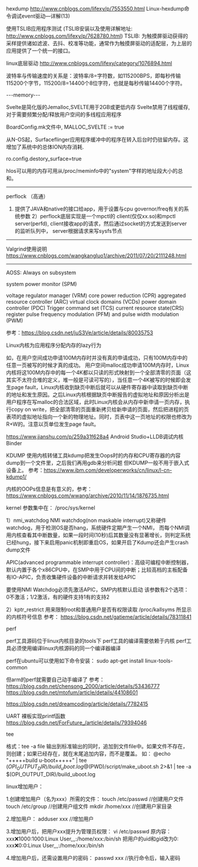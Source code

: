 hexdump
http://www.cnblogs.com/lifexy/p/7553550.html  Linux-hexdump命令调试event驱动—详解(13)

使用TSLIB应用程序测试
(TSLIB安装以及使用详解地址: http://www.cnblogs.com/lifexy/p/7628780.html)
TSLIB: 为触摸屏驱动获得的采样提供诸如滤波、去抖、校准等功能，通常作为触摸屏驱动的适配层，为上层的应用提供了一个统一的接口。

linux底层驱动
http://www.cnblogs.com/lifexy/category/1076894.html



波特率与传输速度的关系是：波特率/8=字符数，如115200BPS，即每秒传输115200个字节，115200/8=14400个8位字符，也就是每秒传输14400个字符。


---memory---

Svelte是简化版的Jemalloc,SVELTE用于2GB或更低内存
Svelte禁用了线程缓存,对于需要频繁分配/释放用户空间的多线程应用程序

BoardConfig.mk文件中,
MALLOC_SVELTE := true


从N-OS起，Surfaceflinger应用程序缓冲中的程序在转入后台时仍驻留内存。这增加了系统中的总体ION内存消耗.

ro.config.destory_surface=true

hlos可以用的内存可用从/proc/meminfo中的"system"字样的地址段大小的总和。


-----------
perflock （高通）
1) 提供了JAVA和native的接口给app，用于设置与cpu governor/freq有关的系统参数
2）perflock底层实现是一个mpctl的 client(仅仅xx.so)和mpctl server(perfd), client接收app的请求，然后通过socket的方式发送到server的监听队列中，
server根据请求来写sysfs节点

-----
Valgrind使用说明
https://www.cnblogs.com/wangkangluo1/archive/2011/07/20/2111248.html

---------------------------------

AOSS: Always on subsystem

system power monitor (SPM)

voltage regulator manager (VRM)
core power reduction (CPR)
aggregated resource controller (ARC)
virtual clock domains (VCDs)
power domain controller (PDC)
Trigger command set (TCS)
current resource state(CRS) register
pulse frequency modulation (PFM) and pulse width modulation (PWM)



参考：https://blog.csdn.net/juS3Ve/article/details/80035753

Linux内核为应用程序分配内存的lazy行为

如，在用户空间成功申请100M内存时并没有真的申请成功，只有100M内存中的任意一页被写的时候才真的成功。
用户空间malloc成功申请100M内存时，Linux内核将这100M内存中的每一个4K都以只读的形式映射到一个全部清零的页面（这其实不太符合堆的定义，堆一般是可读可写的），当任意一个4K被写的时候即会发生page fault，Linux内核收到缺页中断后就可以从硬件寄存器中读取到缺页中断的地址和发生原因。之后Linux内核根据缺页中断报告的虚拟地址和原因分析出是用户程序在写malloc的合法区域，此时Linux内核会从内存中新申请一页内存，执行copy on write，把全部清零的页面重新拷贝给新申请的页面，然后把进程的页表项的虚拟地址指向一个新的物理地址。同时，页表中这一页地址的权限也修改为R+W的。注意以页单位发生page fault。



https://www.jianshu.com/p/259a31f628a4 Android Studio+LLDB调试内核Binder


KDUMP
使用内核转储工具kdump把发生Oops时的内存和CPU寄存器的内容dump到一个文件里，之后我们再用gdb来分析问题
但KDUMP一般不用于嵌入式设备上。
参考：https://www.ibm.com/developerworks/cn/linux/l-cn-kdump1/



内核的OOPs信息是有意义的，参考：https://www.cnblogs.com/wwang/archive/2010/11/14/1876735.html


kernel 参数集中在： /proc/sys/kernel

1）nmi_watchdog
NMI watchdog(non maskable interrupt)又称硬件watchdog，用于检测OS是否hang，系统硬件定期产生一个NMI，
而每个NMI调用内核查看其中断数量，如果一段时间(10秒)后其数量没有显著增长，则判定系统已经hung，接下来启用panic机制即重启OS，如果开启了Kdump还会产生crash dump文件

APIC(advanced programmable interrupt controller)：高级可编程中断控制器，默认内置于各个x86CPU中，在SMP中用于CPU间的中断；比较高档的主板配备有IO-APIC，负责收集硬件设备的中断请求并转发给APIC

要使用NMI Watchdog必须先激活APIC，SMP内核默认启动
该参数有2个选项：0不激活；1/2激活，有的硬件支持1有的支持2

2）kptr_restrict
用来限制root和普通用户是否有权限读取 /proc/kallsyms 所显示的内核符号信息
参考： https://blog.csdn.net/gatieme/article/details/78311841

perf

perf工具源码位于linux内核目录的tools下
perf工具的编译需要依赖于内核
perf工具必须使用编译linux内核源码的同一个编译器编译
    
perf在ubuntu可以使用如下命令安装：
sudo apt-get install linux-tools-common

但arm的perf就需要自己动手编译了
参考：
https://blog.csdn.net/chensong_2000/article/details/53436777
https://blog.csdn.net/mtofum/article/details/44108601

https://blog.csdn.net/dreamcoding/article/details/7782415




UART 裸板实现printf函数
https://blog.csdn.net/ForFuture_/article/details/79394046


tee

格式：tee -a file
输出到标准输出的同时，追加到文件file中。如果文件不存在，则创建；如果已经存在，就在末尾追加内容，而不是覆盖。
如：
@echo "+++++build u-boot+++++" | tee  $(OPI_OUTPUT_DIR)/build_uboot.log
@$(PWD)/script/make_uboot.sh 2>&1 | tee -a $(OPI_OUTPUT_DIR)/build_uboot.log


linux增加用户：

1.创建增加用户（名为xxx）所需的文件：
    touch /etc/passwd    //创建用户文件       
    touch /etc/group     //创建用户组文件
    mkdir /home/xxx       //创建用户家目录

2.增加用户：
    adduser  xxx       //增加用户

3.增加用户后，把用户xxx提升为管理员权限：
    vi  /etc/passwd
        原内容：
            xxx:x:1000:1000:Linux User,,,:/home/xxx:/bin/sh
        把用户的uid和gid改为0:
            xxx:x:0:0:Linux User,,,:/home/xxx:/bin/sh

4.增加用户后，还需设置用户的密码：
    passwd  xxx   //执行命令后，输入密码
